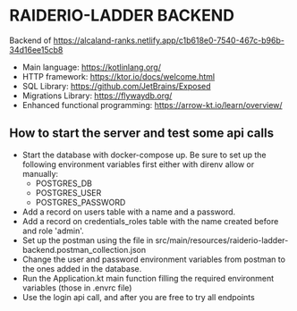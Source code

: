 # RAIDERIO-LADDER BACKEND

Backend of https://alcaland-ranks.netlify.app/c1b618e0-7540-467c-b96b-34d16ee15cb8

* Main language: https://kotlinlang.org/
* HTTP framework: https://ktor.io/docs/welcome.html
* SQL Library: https://github.com/JetBrains/Exposed
* Migrations Library: https://flywaydb.org/
* Enhanced functional programming: https://arrow-kt.io/learn/overview/


## How to start the server and test some api calls

* Start the database with docker-compose up. Be sure to set up the following environment variables first either with direnv allow or manually:
  * POSTGRES_DB
  * POSTGRES_USER
  * POSTGRES_PASSWORD
* Add a record on users table with a name and a password.
* Add a record on credentials_roles table with the name created before and role 'admin'.
* Set up the postman using the file in src/main/resources/raiderio-ladder-backend.postman_collection.json
* Change the user and password environment variables from postman to the ones added in the database.
* Run the Application.kt main function filling the required environment variables (those in .envrc file)
* Use the login api call, and after you are free to try all endpoints

